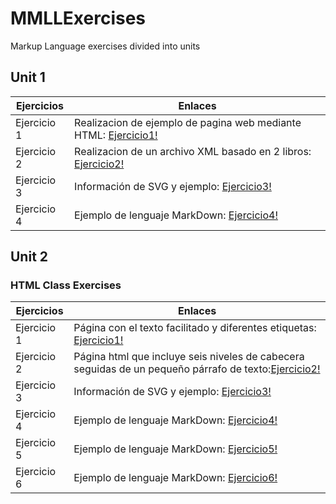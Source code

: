 # MMLLExercises

Markup Language exercises divided into units

## Unit 1

Ejercicios  | Enlaces
----------- | -----------
Ejercicio 1 | Realizacion de ejemplo de pagina web mediante HTML: [Ejercicio1!](/Tema1/Ejercicio1.html )
Ejercicio 2 | Realizacion de un archivo XML basado en 2 libros: [Ejercicio2!](/Tema1/Ejercicio2.xml )
Ejercicio 3 | Información de SVG y ejemplo: [Ejercicio3!](/Tema1/Ejercicio3.md )
Ejercicio 4 | Ejemplo de lenguaje MarkDown: [Ejercicio4!](/Tema1/Ejercicio4.md )

## Unit 2

### HTML Class Exercises
Ejercicios  | Enlaces
----------- | -----------
Ejercicio 1 | Página con el texto facilitado y diferentes etiquetas: [Ejercicio1!](/Tema2/HTMLClassExercises/Ejercicio1.html )
Ejercicio 2 | Página html que incluye seis niveles de cabecera seguidas de un pequeño párrafo de texto:[Ejercicio2!](/Tema2/HTMLClassExercises/Ejercicio2.html )
Ejercicio 3 | Información de SVG y ejemplo: [Ejercicio3!](/Tema2/HTMLClassExercises/Ejercicio3.html )
Ejercicio 4 | Ejemplo de lenguaje MarkDown: [Ejercicio4!](/Tema2/HTMLClassExercises/Ejercicio4.html )
Ejercicio 5 | Ejemplo de lenguaje MarkDown: [Ejercicio5!](/Tema2/HTMLClassExercises/Ejercicio5.html )
Ejercicio 6 | Ejemplo de lenguaje MarkDown: [Ejercicio6!](/Tema2/HTMLClassExercises/Ejercicio6.html )
